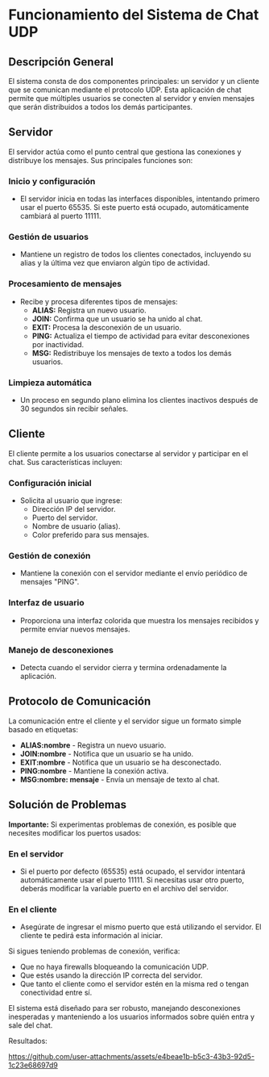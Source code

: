 # Funcionamiento del Sistema de Chat UDP

## Descripción General

El sistema consta de dos componentes principales: un servidor y un cliente que se comunican mediante el protocolo UDP. Esta aplicación de chat permite que múltiples usuarios se conecten al servidor y envíen mensajes que serán distribuidos a todos los demás participantes.

## Servidor

El servidor actúa como el punto central que gestiona las conexiones y distribuye los mensajes. Sus principales funciones son:

### Inicio y configuración

- El servidor inicia en todas las interfaces disponibles, intentando primero usar el puerto 65535. Si este puerto está ocupado, automáticamente cambiará al puerto 11111.

### Gestión de usuarios

- Mantiene un registro de todos los clientes conectados, incluyendo su alias y la última vez que enviaron algún tipo de actividad.

### Procesamiento de mensajes

- Recibe y procesa diferentes tipos de mensajes:
  - **ALIAS:** Registra un nuevo usuario.
  - **JOIN:** Confirma que un usuario se ha unido al chat.
  - **EXIT:** Procesa la desconexión de un usuario.
  - **PING:** Actualiza el tiempo de actividad para evitar desconexiones por inactividad.
  - **MSG:** Redistribuye los mensajes de texto a todos los demás usuarios.

### Limpieza automática

- Un proceso en segundo plano elimina los clientes inactivos después de 30 segundos sin recibir señales.

## Cliente

El cliente permite a los usuarios conectarse al servidor y participar en el chat. Sus características incluyen:

### Configuración inicial

- Solicita al usuario que ingrese:
  - Dirección IP del servidor.
  - Puerto del servidor.
  - Nombre de usuario (alias).
  - Color preferido para sus mensajes.

### Gestión de conexión

- Mantiene la conexión con el servidor mediante el envío periódico de mensajes "PING".

### Interfaz de usuario

- Proporciona una interfaz colorida que muestra los mensajes recibidos y permite enviar nuevos mensajes.

### Manejo de desconexiones

- Detecta cuando el servidor cierra y termina ordenadamente la aplicación.

## Protocolo de Comunicación

La comunicación entre el cliente y el servidor sigue un formato simple basado en etiquetas:

- **ALIAS:nombre** - Registra un nuevo usuario.
- **JOIN:nombre** - Notifica que un usuario se ha unido.
- **EXIT:nombre** - Notifica que un usuario se ha desconectado.
- **PING:nombre** - Mantiene la conexión activa.
- **MSG:nombre: mensaje** - Envía un mensaje de texto al chat.

## Solución de Problemas

**Importante:** Si experimentas problemas de conexión, es posible que necesites modificar los puertos usados:

### En el servidor

- Si el puerto por defecto (65535) está ocupado, el servidor intentará automáticamente usar el puerto 11111. Si necesitas usar otro puerto, deberás modificar la variable puerto en el archivo del servidor.

### En el cliente

- Asegúrate de ingresar el mismo puerto que está utilizando el servidor. El cliente te pedirá esta información al iniciar.

Si sigues teniendo problemas de conexión, verifica:

- Que no haya firewalls bloqueando la comunicación UDP.
- Que estés usando la dirección IP correcta del servidor.
- Que tanto el cliente como el servidor estén en la misma red o tengan conectividad entre sí.

El sistema está diseñado para ser robusto, manejando desconexiones inesperadas y manteniendo a los usuarios informados sobre quién entra y sale del chat.

Resultados:

https://github.com/user-attachments/assets/e4beae1b-b5c3-43b3-92d5-1c23e68697d9
